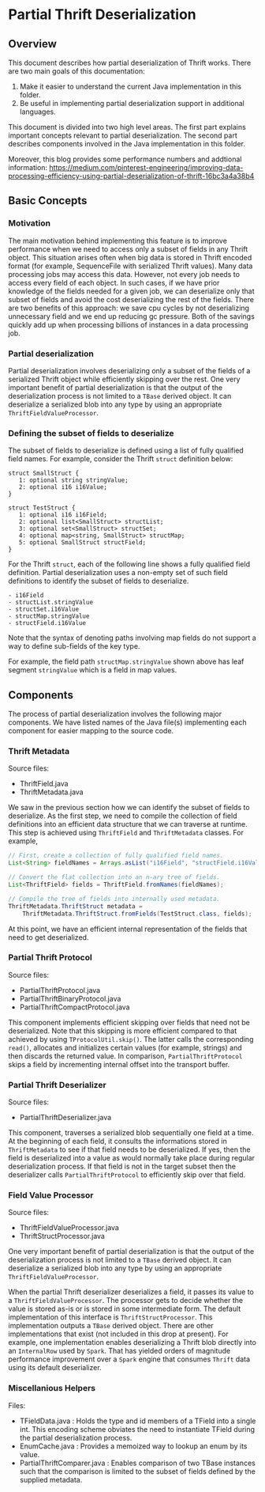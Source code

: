 # Partial Thrift Deserialization

## Overview
This document describes how partial deserialization of Thrift works. There are two main goals of this documentation:
1. Make it easier to understand the current Java implementation in this folder.
1. Be useful in implementing partial deserialization support in additional languages.

This document is divided into two high level areas. The first part explains important concepts relevant to partial deserialization. The second part describes components involved in the Java implementation in this folder.

Moreover, this blog provides some performance numbers and addtional information: https://medium.com/pinterest-engineering/improving-data-processing-efficiency-using-partial-deserialization-of-thrift-16bc3a4a38b4

## Basic Concepts

### Motivation

The main motivation behind implementing this feature is to improve performance when we need to access only a subset of fields in any Thrift object. This situation arises often when big data is stored in Thrift encoded format (for example, SequenceFile with serialized Thrift values). Many data processing jobs may access this data. However, not every job needs to access every field of each object. In such cases, if we have prior knowledge of the fields needed for a given job, we can deserialize only that subset of fields and avoid the cost deserializing the rest of the fields. There are two benefits of this approach: we save cpu cycles by not deserializing unnecessary field and we end up reducing gc pressure. Both of the savings quickly add up when processing billions of instances in a data processing job.

### Partial deserialization

Partial deserialization involves deserializing only a subset of the fields of a serialized Thrift object while efficiently skipping over the rest. One very important benefit of partial deserialization is that the output of the deserialization process is not limited to a `TBase` derived object. It can deserialize a serialized blob into any type by using an appropriate `ThriftFieldValueProcessor`.

### Defining the subset of fields to deserialize

The subset of fields to deserialize is defined using a list of fully qualified field names. For example, consider the Thrift `struct` definition below:

```Thrift
struct SmallStruct {
   1: optional string stringValue;
   2: optional i16 i16Value;
}

struct TestStruct {
   1: optional i16 i16Field;
   2: optional list<SmallStruct> structList;
   3: optional set<SmallStruct> structSet;
   4: optional map<string, SmallStruct> structMap;
   5: optional SmallStruct structField;
}
```

For the Thrift `struct`, each of the following line shows a fully qualified field definition. Partial deserialization uses a non-empty set of such field definitions to identify the subset of fields to deserialize.

```
- i16Field
- structList.stringValue
- structSet.i16Value
- structMap.stringValue
- structField.i16Value
```

Note that the syntax of denoting paths involving map fields do not support a way to define sub-fields of the key type.

For example, the field path `structMap.stringValue` shown above has leaf segment `stringValue` which is a field in map values.

## Components

The process of partial deserialization involves the following major components. We have listed names of the Java file(s) implementing each component for easier mapping to the source code.

### Thrift Metadata

Source files:
- ThriftField.java
- ThriftMetadata.java

We saw in the previous section how we can identify the subset of fields to deserialize. As the first step, we need to compile the collection of field definitions into an efficient data structure that we can traverse at runtime. This step is achieved using `ThriftField` and `ThriftMetadata` classes. For example,

```Java
// First, create a collection of fully qualified field names.
List<String> fieldNames = Arrays.asList("i16Field", "structField.i16Value");

// Convert the flat collection into an n-ary tree of fields.
List<ThriftField> fields = ThriftField.fromNames(fieldNames);

// Compile the tree of fields into internally used metadata.
ThriftMetadata.ThriftStruct metadata =
    ThriftMetadata.ThriftStruct.fromFields(TestStruct.class, fields);
```

At this point, we have an efficient internal representation of the fields that need to get deserialized.

### Partial Thrift Protocol

Source files:
- PartialThriftProtocol.java
- PartialThriftBinaryProtocol.java
- PartialThriftCompactProtocol.java

This component implements efficient skipping over fields that need not be deserialized. Note that this skipping is more efficient compared to that achieved by using `TProtocolUtil.skip()`. The latter calls the corresponding `read()`, allocates and initializes certain values (for example, strings) and then discards the returned value. In comparison, `PartialThriftProtocol` skips a field by incrementing internal offset into the transport buffer.

### Partial Thrift Deserializer

Source files:
- PartialThriftDeserializer.java

This component, traverses a serialized blob sequentially one field at a time. At the beginning of each field, it consults the informations stored in `ThriftMetadata` to see if that field needs to be deserialized. If yes, then the field is deserialized into a value as would normally take place during regular deserialization process. If that field is not in the target subset then the deserializer calls `PartialThriftProtocol` to efficiently skip over that field.

### Field Value Processor

Source files:
- ThriftFieldValueProcessor.java
- ThriftStructProcessor.java

One very important benefit of partial deserialization is that the output of the deserialization process is not limited to a `TBase` derived object. It can deserialize a serialized blob into any type by using an appropriate `ThriftFieldValueProcessor`.

When the partial Thrift deserializer deserializes a field, it passes its value to a `ThriftFieldValueProcessor`. The processor gets to decide whether the value is stored as-is or is stored in some intermediate form. The default implementation of this interface is `ThriftStructProcessor`. This implementation outputs a `TBase` derived object. There are other implementations that exist (not included in this drop at present). For example, one implementation enables deserializing a Thrift blob directly into an `InternalRow` used by `Spark`. That has yielded orders of magnitude performance improvement over a `Spark` engine that consumes `Thrift` data using its default deserializer.

### Miscellanious Helpers

Files:
- TFieldData.java : Holds the type and id members of a TField into a single int. This encoding scheme obviates the need to instantiate TField during the partial deserialization process.
- EnumCache.java : Provides a memoized way to lookup an enum by its value.
- PartialThriftComparer.java : Enables comparison of two TBase instances such that the comparison is limited to the subset of fields defined by the supplied metadata.
